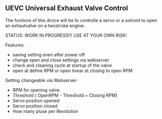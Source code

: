 ## UEVC Universal Exhaust Valve Control ##

The funtions of this divice will be to controlle a servo or a solnoid to open an exhautvalve on a twostroke engine.

STATUS: WORK IN PROGRESS!!!
USE AT YOUR OWN RISK!

Features:
* saving setting even after power off
* change open and close settings via webserver
* check and cleaning cycle at startup of the valve 
* open at define RPM or open linear at closing to open RPM

Setting changeable via Webserver:
* RPM for opening valve
* Threshold ( OpenRPM - Threshold = Closing RPM)
* Servo position opened
* Servo position closed
* How many pluse per Revolution